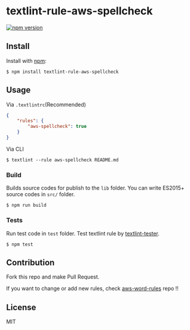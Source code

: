 # textlint-rule-aws-spellcheck
[![npm version](https://badge.fury.io/js/textlint-rule-aws-spellcheck.svg)](https://badge.fury.io/js/textlint-rule-aws-spellcheck)


## Install

Install with [npm](https://www.npmjs.com/):

```
$ npm install textlint-rule-aws-spellcheck
```

## Usage

Via `.textlintrc`(Recommended)

```json
{
    "rules": {
        "aws-spellcheck": true
    }
}
```

Via CLI

```
$ textlint --rule aws-spellcheck README.md
```

### Build

Builds source codes for publish to the `lib` folder.
You can write ES2015+ source codes in `src/` folder.

```
$ npm run build
```

### Tests
Run test code in `test` folder.
Test textlint rule by [textlint-tester](https://github.com/textlint/textlint-tester "textlint-tester").

```
$ npm test
```

## Contribution
Fork this repo and make Pull Request.  

If you want to change or add new rules, check [aws-word-rules](https://github.com/37108/aws-word-rules) repo !!

## License
MIT
